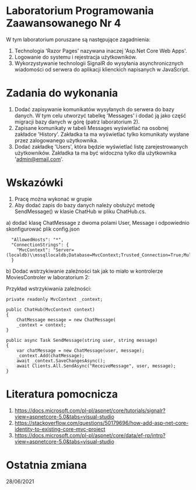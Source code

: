 # Laboratorium Programowania Zaawansowanego Nr 4

W tym laboratorium poruszane są następujące zagadnienia:
1. Technologia 'Razor Pages' nazywana inaczej 'Asp.Net Core Web Apps'.
2. Logowanie do systemu i rejestracja użytkowników.
3. Wykorzystywanie technologii SignalR do wysyłania asynchronicznych wiadomości od serwera do aplikacji klienckich napisanych w JavaScript.

# Zadania do wykonania

1. Dodać zapisywanie komunikatów wysyłanych do serwera do bazy danych. W tym celu utworzyć tabelkę 'Messages' i dodać ją jako część migracji bazy danych w górę (patrz laboratorium 2).
2. Zapisane komunikaty w tabeli Messages wyświetlać na osobnej zakładce 'History'. Zakładka ta ma wyświetlać tylko komunikaty wysłane przez zalogowanego użytkownika.
3. Dodać zakładkę 'Users', która będzie wyświetlać listę zarejestrowanych użytkowników. Zakładka ta ma być widoczna tylko dla użytkownika 'admin@email.com'.

# Wskazówki

1. Pracę można wykonać w grupie
2. Aby dodać zapis do bazy danych należy obsłużyć metodę SendMessage() w klasie ChatHub w pliku ChatHub.cs. 

a) dodać klasę ChatMessage z dwoma polami User, Message i odpowiednio skonfigurować plik config.json
```
  "AllowedHosts": "*",
  "ConnectionStrings": {
    "MvcContext": "Server=(localdb)\\mssqllocaldb;Database=MvcContext;Trusted_Connection=True;MultipleActiveResultSets=true"
  }
```
b) Dodać wstrzykiwanie zaleźności tak jak to miało w kontrolerze MoviesControler w laboratorium 2:

Przykład wstrzykiwania zależności:
```
private readonly MvcContext _context;

public ChatHub(MvcContext context)
{
    ChatMessage message = new ChatMessage(
    _context = context;
}

public async Task SendMessage(string user, string message)
{
    var chatMessage = new ChatMessage(user, message);
	_context.Add(chatMessage);
    await _context.SaveChangesAsync();
    await Clients.All.SendAsync("ReceiveMessage", user, message);
}

```

# Literatura pomocnicza

1. https://docs.microsoft.com/pl-pl/aspnet/core/tutorials/signalr?view=aspnetcore-5.0&tabs=visual-studio
2. https://stackoverflow.com/questions/50179696/how-add-asp-net-core-identity-to-existing-core-mvc-project
3. https://docs.microsoft.com/pl-pl/aspnet/core/data/ef-rp/intro?view=aspnetcore-5.0&tabs=visual-studio

# Ostatnia zmiana
28/06/2021
